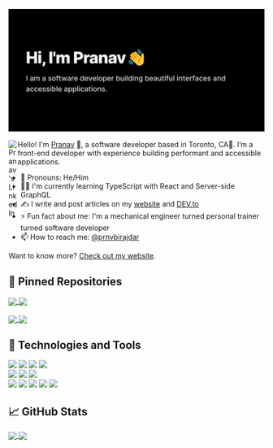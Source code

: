 ﻿[![Pranav's GitHub Banner](./Assets/banner.png)](https://pranav-birajdar.vercel.app/)


</a>
<a href="https://www.linkedin.com/in/prnvbirajdar/">
  <img align="left" alt="Pranav's LinkedIn" width="18px" src="https://img.icons8.com/?size=512&id=13930&format=png" />
</a>

Hello! I'm [Pranav](https://pranavbirajdar.com) 👋, a software developer based in Toronto, CA🍁. I’m a front-end developer with experience building performant and accessible applications.

- 👨 Pronouns: He/Him
- 👨‍💻 I'm currently learning TypeScript with React and Server-side GraphQL
- ✍️ I write and post articles on my [website](https://pranavbirajdar.com/blog) and [DEV.to](https://dev.to/prnvbirajdar)
- ⚡ Fun fact about me: I'm a mechanical engineer turned personal trainer turned software developer
- 📫 How to reach me: [@prnvbirajdar](https://twitter.com/prnvbirajdar)

Want to know more? [Check out my website](https://pranavbirajdar.com).

## 📌 Pinned Repositories

<a href="https://github.com/prnvbirajdar/NEXT-Workout-App">
  <img align="center" src="https://github-readme-stats.vercel.app/api/pin/?username=prnvbirajdar&repo=NEXT-Workout-App&theme=radical" />
</a>
<a href="https://github.com/prnvbirajdar/covid19canada">
  <img align="center" src="https://github-readme-stats.vercel.app/api/pin/?username=prnvbirajdar&repo=covid19canada&theme=radical" />
</a>

<br>
<br>

<a href="https://github.com/prnvbirajdar/Movie-Database">
  <img align="center" src="https://github-readme-stats.vercel.app/api/pin/?username=prnvbirajdar&repo=Movie-Database&theme=radical" />
</a>
<a href="https://github.com/prnvbirajdar/NEXT-Google-Keep">
  <img align="center" src="https://github-readme-stats.vercel.app/api/pin/?username=prnvbirajdar&repo=NEXT-Google-Keep&theme=radical" />
</a>

## 🧰 Technologies and Tools

![](https://img.shields.io/badge/Code-JavaScript-informational?style=flat&logo=JavaScript&logoColor=white&color=a9fef7)
![](https://img.shields.io/badge/Code-React-informational?style=flat&logo=react&logoColor=white&color=a9fef7)
![](https://img.shields.io/badge/Code-Next-informational?style=flat&logo=Next.js&logoColor=white&color=a9fef7)
![](https://img.shields.io/badge/Code-TypeScript-informational?style=flat&logo=TypeScript&logoColor=white&color=a9fef7)
<br>
![](https://img.shields.io/badge/Style-CSS-informational?style=flat&logo=css3&logoColor=white&color=a9fef7)
![](https://img.shields.io/badge/Style-Tailwind-informational?style=flat&logo=Tailwind-CSS&logoColor=white&color=a9fef7)
![](https://img.shields.io/badge/Style-Sass-informational?style=flat&logo=Sass&logoColor=white&color=a9fef7)
<br>
![](https://img.shields.io/badge/Tools-Firebase-informational?style=flat&logo=Firebase&logoColor=white&color=a9fef7)
![](https://img.shields.io/badge/Tools-Git-informational?style=flat&logo=Git&logoColor=white&color=a9fef7)
![](https://img.shields.io/badge/Tools-Postman-informational?style=flat&logo=Postman&logoColor=white&color=a9fef7)
![](https://img.shields.io/badge/Tools-GitHub-informational?style=flat&logo=GitHub&logoColor=white&color=a9fef7)
![](https://img.shields.io/badge/Tools-NPM-informational?style=flat&logo=npm&logoColor=white&color=a9fef7)

## 📈 GitHub Stats

<a href="https://github.com/prnvbirajdar">
  <img align="center" src="https://github-readme-stats.vercel.app/api?username=prnvbirajdar&hide=contribs,prs&show_icons=true&theme=radical" />
</a>
<a href="https://github.com/prnvbirajdar">
  <img align="center" src="https://github-readme-stats.vercel.app/api/top-langs/?username=prnvbirajdar&hide=TeX&layout=compact&theme=radical" />
</a>

<br>
